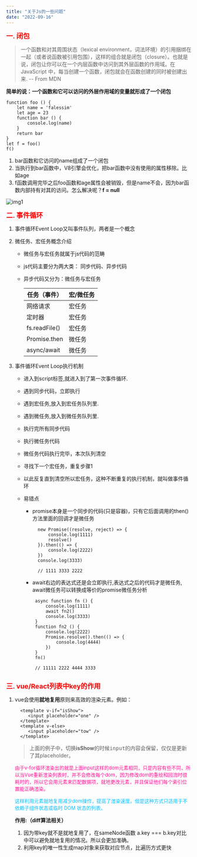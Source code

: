 ```yaml
---
title: "关于Js的一些问题"
date: "2022-09-16"
---
```


<font color="red" size="4"><b>一. 闭包</b></font>

> 一个函数和对其周围状态（lexical environment，词法环境）的引用捆绑在一起（或者说函数被引用包围），这样的组合就是闭包（closure）。也就是说，闭包让你可以在一个内层函数中访问到其外层函数的作用域。在 JavaScript 中，每当创建一个函数，闭包就会在函数创建的同时被创建出来. -- From MDN

**简单的说：一个函数和它可以访问的外层作用域的变量就形成了一个闭包**

```
function foo () {
    let name = 'falessim'
    let age = 23
    function bar () {
        console.log(name)
    }
    return bar
}
let f = foo()
f()
```

1. bar函数和它访问的name组成了一个闭包
2. 当执行到bar函数中，V8引擎会优化，把bar函数中没有使用的属性移除。比如age
3. f函数调用完毕之后foo函数和age属性会被销毁，但是name不会，因为bar函数内部持有对其的访问。怎么解决呢？**f = null**
   
![img1](https://s-bj-4351-lyra.oss.dogecdn.com/Snipaste_2022-09-16_10-50-20.png)


<font color="red" size="4"><b>二. 事件循环</b></font>

1. 事件循环Event Loop又叫事件队列，两者是一个概念
2. 微任务、宏任务概念介绍
    + 微任务与宏任务就属于js代码的范畴
    + js代码主要分为两大类： 同步代码、异步代码
    + 异步代码又分为：微任务与宏任务

        |   任务（事件）  |   宏/微任务   |
        |---------------|--------------|
        |    网络请求    |   宏任务      |
        |    定时器      |   宏任务      |
        | fs.readFile() |   宏任务      |
        | Promise.then  |   微任务      |
        | async/await   |   微任务      |

3. 事件循环Event Loop执行机制
   + 进入到script标签,就进入到了第一次事件循环.
   + 遇到同步代码，立即执行
   + 遇到宏任务,放入到宏任务队列里.
   + 遇到微任务,放入到微任务队列里.
   + 执行完所有同步代码
   + 执行微任务代码
   + 微任务代码执行完毕，本次队列清空
   + 寻找下一个宏任务，重复步骤1
   + 以此反复直到清空所以宏任务，这种不断重复的执行机制，就叫做事件循环

   + 易错点
      + promise本身是一个同步的代码(只是容器)，只有它后面调用的then()方法里面的回调才是微任务
        ```
          new Promise((resolve, reject) => {
              console.log(1111)
              resolve()
          }).then(() => {
              console.log(2222)
          })
          console.log(3333)

          // 1111 3333 2222
        ```
      + await右边的表达式还是会立即执行,表达式之后的代码才是微任务, await微任务可以转换成等价的promise微任务分析
         ```
          async function fn () {
              console.log(1111)
              await fn2()
              console.log(3333)
          }
          function fn2 () {
              console.log(2222)
              Promise.resolve().then(() => {
                  console.log(4444)
              })
          }
          fn()

          // 11111 2222 4444 3333
       ``` 

<font color="red" size="4"><b>三. vue/React列表中key的作用</b></font>

1. vue会使用**就地复用**原则来高效的渲染元素。例如：
   
   ```
     <template v-if="isShow">
        <input placeholder="one" />
     </template>
     <template v-else>
        <input placeholder="tow" />
     </template>
   ```
   > 上面的例子中，切换**isShow**的时候<kbd>input</kbd>的内容会保留，仅仅是更新了其placeholder。

   <font size="2" color="deeppink">由于v-for循环渲染出的就是上面input这样的dom元素相同，只是内容有些不同，所以当Vue重新渲染列表时，并不会修改每个dom，因为修改dom的重绘和回流时很耗时的，所以它会用元素来匹配数据项，就地更改元素，并且保证他们每个索引位置能正确渲染。</font>

   <p style="margin:10px 0;"><font size="2" color="deepskyblue">这样利用元素就地复用减少dom操作，提高了渲染速度。但是这种方式只适用于不依赖子组件状态或临时 DOM 状态的列表。</font></p>

   **作用:（diff算法相关）**
   1. 因为带key就不是就地复用了，在sameNode函数 a.key === b.key对比中可以避免就地复用的情况。所以会更加准确。
   2. 利用key的唯一性生成map对象来获取对应节点，比遍历方式更快